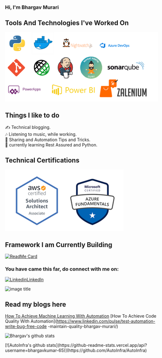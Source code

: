 ### Hi, I'm Bhargav Murari

## Tools And Technologies I've Worked On
![image](https://github.com/bhargavkumar-65/bhargavkumar-65/blob/master/Technologies.png)

## Things I like to do
 ✍ Technical blogging.  
 🎶 Listening to music, while working.  
 💬 Sharing and Automation Tips and Tricks.  
 🌱 currently learning Rest Assured and Python.
 
 ## Technical Certifications
![image](https://github.com/bhargavkumar-65/bhargavkumar-65/blob/master/Certs.PNG)

## Framework I am Currently Building
[![ReadMe Card](https://github-readme-stats.vercel.app/api/pin/?username=AutoInfra&repo=AutoInfra)](https://github.com/AutoInfra/AutoInfra)

###  You have came this far, do connect with me on:  

[![Linkedin](https://i.stack.imgur.com/gVE0j.png)LinkedIn](https://linkedin.com/in/bhargavmurari)  

![image title](https://rushter.com/counter.svg)  

## Read my blogs here

[How To Achieve Machine Learning With Automation](https://www.linkedin.com/pulse/test-automation-how-achieve-machine-learning-bhargav-murari/)
[How To Achieve Code Quality With Automation](https://www.linkedin.com/pulse/test-automation-write-bug-free-code -maintain-quality-bhargav-murari/)

![Bhargav's github stats](https://github-readme-stats.vercel.app/api?username=bhargavkumar-65&show_icons=true)
<!-- ![AutoInfra's github stats](https://github-readme-stats.vercel.app/api?username=AutoInfra&show_icons=true) --!>
[![AutoInfra's github stats](https://github-readme-stats.vercel.app/api?username=bhargavkumar-65)](https://github.com/AutoInfra/AutoInfra)
